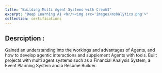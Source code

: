 ```yaml
---
title: "Building Multi Agent Systems with CrewAI"
excerpt: "Deep Learning AI <br/><img src='images/mobalytics.png'>"
collection: certifications
---
```


## Desrciption :

Gained an understanding into the workings and advantages of Agents, and how to develop agentic interactions and supplement Agents with tools. 
Built projects with multi agent systems such as a Financial Analysis System, a Event Planning System and a Resume Builder.